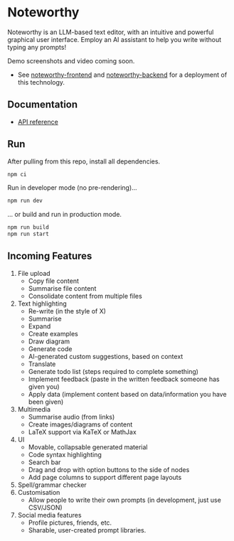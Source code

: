 # Noteworthy

Noteworthy is an LLM-based text editor, with an intuitive and powerful graphical user interface. Employ an AI assistant to help you write without typing any prompts!

Demo screenshots and video coming soon.

* See [noteworthy-frontend](https://github.com/jhels/noteworthy-frontend/) and [noteworthy-backend](https://github.com/jhels/noteworthy-backend) for a deployment of this technology.

## Documentation

-  [API reference](/docs/api.md)

## Run

After pulling from this repo, install all dependencies.

```bash
npm ci
```

Run in developer mode (no pre-rendering)...

```bash
npm run dev
```

... or build and run in production mode.

```bash
npm run build
npm run start
```

## Incoming Features

1. File upload
   -  Copy file content
   -  Summarise file content
   -  Consolidate content from multiple files
2. Text highlighting
   -  Re-write (in the style of X)
   -  Summarise
   -  Expand
   -  Create examples
   -  Draw diagram
   -  Generate code
   -  AI-generated custom suggestions, based on context
   -  Translate
   -  Generate todo list (steps required to complete something)
   -  Implement feedback (paste in the written feedback someone has given you)
   -  Apply data (implement content based on data/information you have been given)
3. Multimedia
   -  Summarise audio (from links)
   -  Create images/diagrams of content
   -  LaTeX support via KaTeX or MathJax
4. UI
   -  Movable, collapsable generated material
   -  Code syntax highlighting
   -  Search bar
   -  Drag and drop with option buttons to the side of nodes
   -  Add page columns to support different page layouts
5. Spell/grammar checker
6. Customisation
   -  Allow people to write their own prompts (in development, just use CSV/JSON)
7. Social media features
   -  Profile pictures, friends, etc.
   -  Sharable, user-created prompt libraries.
